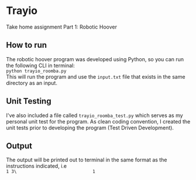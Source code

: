 # Trayio
Take home assignment Part 1: Robotic Hoover

## How to run
The robotic hoover program was developed using Python, so you can run the following CLI in terminal:                          						
	```
	python trayio_roomba.py
	```										
This will run the program and use the `input.txt` file that exists in the same directory as an input. 

## Unit Testing
I've also included a file called `trayio_roomba_test.py` which serves as my personal unit test for the program. As clean coding convention, I created the unit tests prior to developing the program (Test Driven Development).

## Output
The output will be printed out to terminal in the same format as the instructions indicated, i.e									
	```
	1 3\							
	1
	```

